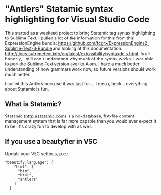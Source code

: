 "Antlers" Statamic syntax highlighting for Visual Studio Code
=============================================================

This started as a weekend project to bring Statamic tag syntax highlighting to Sublime Text. I pulled a lot of the information for this from this ExpressionEngine bundle: https://github.com/fcgrx/ExpressionEngine2-Sublime-Text-3-Bundle and looking at this documentation: http://docs.sublimetext.info/en/latest/extensibility/syntaxdefs.html. ~~In all honesty, I still don't understand why much of the syntax works. I was able to port the Sublime Text version over to Atom.~~ I have a much better understanding of how grammars work now, so future versions should work much better.

I called this Antlers because it was just fun... I mean, heck... everything about Statamic is fun.

What is Statamic?
-----------------

Statamic (http://statamic.com) is a no-database, flat-file content management system that is far more capable than you would ever expect it to be. It's crazy fun to develop with as well.

If you use a beautyfier in VSC
------------------------------

Update your VSC settings, p.e.:

```
"beautify.language": {
    "html": [
      "htm",
      "html",
      "antlers"
    ]
  }
```
